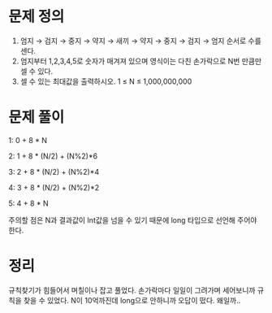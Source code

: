 # 문제 정의

1. 엄지 → 검지 → 중지 → 약지 → 새끼 → 약지 → 중지 → 검지 → 엄지 순서로 수를 센다.
2. 엄지부터 1,2,3,4,5로 숫자가 매겨져 있으며 영식이는 다친 손가락으로 N번 만큼만 셀 수 있다.
3. 셀 수 있는 최대값을 출력하시오. 1 ≤ N ≤ 1,000,000,000

# 문제 풀이

1: 0 + 8 * N

2: 1 + 8 * (N/2) + (N%2)*6

3: 2 + 8 * (N/2) + (N%2)*4

4: 3 + 8 * (N/2) + (N%2)*2

5: 4 + 8 * N

주의할 점은 N과 결과값이 Int값을 넘을 수 있기 때문에 long 타입으로 선언해 주어야 한다.

# 정리

규칙찾기가 힘들어서 며칠이나 잡고 풀었다. 손가락마다 일일이 그려가며 세어보니까 규칙을 찾을 수 있었다. N이 10억까진데 long으로 안하니까 오답이 떴다. 왜일까..